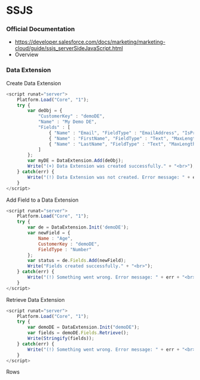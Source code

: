 # SSJS

### Official Documentation
- https://developer.salesforce.com/docs/marketing/marketing-cloud/guide/ssjs_serverSideJavaScript.html
- Overview

### Data Extension

Create Data Extension
```js server
<script runat="server">
    Platform.Load("Core", "1");
    try {
        var deObj = {
            "CustomerKey" : "demoDE",
            "Name" : "My Demo DE",
            "Fields" : [
                { "Name" : "Email", "FieldType" : "EmailAddress", "IsPrimaryKey" : true, "IsRequired" : true, "MaxLength":100 },
                { "Name" : "FirstName", "FieldType" : "Text", "MaxLength" : 50 },
                { "Name" : "LastName", "FieldType" : "Text", "MaxLength" : 50 }
            ]
        };
        var myDE = DataExtension.Add(deObj);
        Write("(+) Data Extension was created successfully." + "<br>");
    } catch(err) {
        Write("(!) Data Extension was not created. Error message: " + err + "<br>")
    }
</script>
```

Add Field to a Data Extension
```js server
<script runat="server">
    Platform.Load("Core", "1");
    try {
        var de = DataExtension.Init('demoDE');
        var newField = {
            Name : "Age",
            CustomerKey : "demoDE",
            FieldType : "Number"
        };
        var status = de.Fields.Add(newField);
        Write("Fields created successfully." + "<br>");
    } catch(err) {
        Write("(!) Something went wrong. Error message: " + err + "<br>")
    }
</script>
```

Retrieve Data Extension
```js server
<script runat="server">
    Platform.Load("Core", "1");
    try {
        var demoDE = DataExtension.Init("demoDE");
        var fields = demoDE.Fields.Retrieve();
        Write(Stringify(fields));
    } catch(err) {
        Write("(!) Something went wrong. Error message: " + err + "<br>")
    }
</script>
```

Rows



